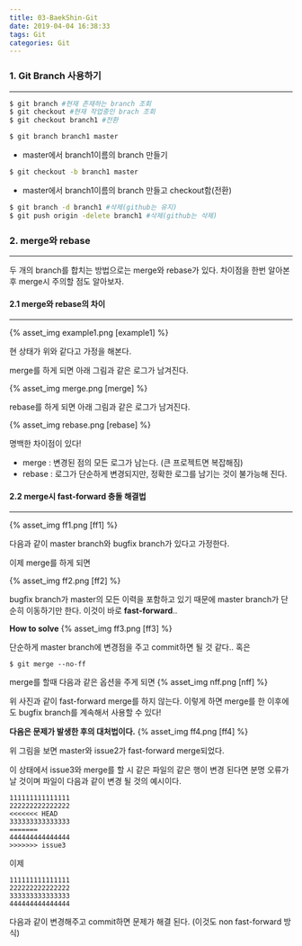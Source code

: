 ```yaml
---
title: 03-BaekShin-Git
date: 2019-04-04 16:38:33
tags: Git
categories: Git
---
```

### 1. Git Branch 사용하기

---

```bash
$ git branch #현재 존재하는 branch 조회
$ git checkout #현재 작업중인 brach 조회
$ git checkout branch1 #전환
```



```bash
$ git branch branch1 master
```

+ master에서 branch1이름의 branch 만들기



```bash
$ git checkout -b branch1 master
```

+ master에서 branch1이름의 branch 만들고 checkout함(전환)



```bash
$ git branch -d branch1 #삭제(github는 유지)
$ git push origin -delete branch1 #삭제(github는 삭제)
```



### 2. merge와 rebase
---
두 개의 branch를 합치는 방법으로는 merge와 rebase가 있다.
차이점을 한번 알아본 후 merge시 주의할 점도 알아보자.

#### 2.1 merge와 rebase의 차이
---
{% asset_img example1.png [example1] %}

현 상태가 위와 같다고 가정을 해본다.

merge를 하게 되면 아래 그림과 같은 로그가 남겨진다.

{% asset_img merge.png [merge] %}

rebase를 하게 되면 아래 그림과 같은 로그가 남겨진다.

{% asset_img rebase.png [rebase] %}

명백한 차이점이 있다!
+ merge : 변경된 점의 모든 로그가 남는다. (큰 프로젝트면 복잡해짐)
+ rebase : 로그가 단순하게 변경되지만, 정확한 로그를 남기는 것이 불가능해 진다.

#### 2.2 merge시 fast-forward 충돌 해결법
---
{% asset_img ff1.png [ff1] %}

다음과 같이 master branch와 bugfix branch가 있다고 가정한다.

이제 merge를 하게 되면

{% asset_img ff2.png [ff2] %}

bugfix branch가 master의 모든 이력을 포함하고 있기 때문에 master branch가 단순히 이동하기만 한다. 이것이 바로 **fast-forward**..

**How to solve**
{% asset_img ff3.png [ff3] %}

단순하게 master branch에 변경점을 주고 commit하면 될 것 같다.. 혹은

```
$ git merge --no-ff
```
merge를 할때 다음과 같은 옵션을 주게 되면
{% asset_img nff.png [nff] %}

위 사진과 같이 fast-forward merge를 하지 않는다. 이렇게 하면 merge를 한 이후에도 bugfix branch를 계속해서 사용할 수 있다! 

**다음은 문제가 발생한 후의 대처법이다.**
{% asset_img ff4.png [ff4] %}

위 그림을 보면 master와 issue2가 fast-forward merge되었다.

이 상태에서 issue3와 merge를 할 시 같은 파일의 같은 행이 변경 된다면 분명 오류가 날 것이며 파일이 다음과 같이 변경 될 것의 예시이다.

```
111111111111111
222222222222222
<<<<<<< HEAD
333333333333333
=======
444444444444444
>>>>>>> issue3
```
이제

```
111111111111111
222222222222222
333333333333333
444444444444444
```

다음과 같이 변경해주고 commit하면 문제가 해결 된다. (이것도 non fast-forward 방식)